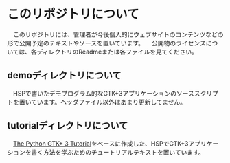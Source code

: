 # このリポジトリについて

　このリポジトリには、管理者が今後個人的にウェブサイトのコンテンツなどの形で公開予定のテキストやソースを置いています。
　公開物のライセンスについては、各ディレクトリのReadmeまたは各ファイルを見てください。

## demoディレクトリについて

　HSPで書いたデモプログラム的なGTK+3アプリケーションのソーススクリプトを置いています。ヘッダファイル以外はあまり更新してません。

## tutorialディレクトリについて

　[The Python GTK+ 3 Tutorial](http://python-gtk-3-tutorial.readthedocs.org/en/latest/index.html)をベースに作成した、HSPでGTK+3アプリケーションを書く方法を学ぶためのチュートリアルテキストを置いています。
